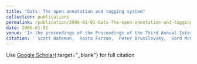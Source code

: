 ```yaml
---
title: "Oats: The open annotation and tagging system"
collection: publications
permalink: /publication/2006-01-01-Oats-The-open-annotation-and-tagging-system
date: 2006-01-01
venue: 'In the proceedings of the Proceedings of the Third Annual International Scientific Conference of the Learning Object Repository Research Network, Montreal'
citation: ' Scott Bateman,  Rosta Farzan,  Peter Brusilovsky,  Gord McCalla, &quot;Oats: The open annotation and tagging system.&quot; In the proceedings of the Proceedings of the Third Annual International Scientific Conference of the Learning Object Repository Research Network, Montreal, 2006.'
---
```

Use [Google Scholar](https://scholar.google.com/scholar?q=Oats:+The+open+annotation+and+tagging+system){:target="_blank"} for full citation